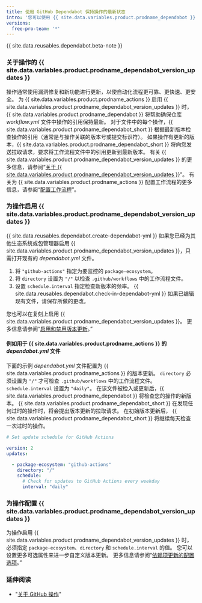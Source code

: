 ```yaml
---
title: 使用 GitHub Dependabot 保持操作的最新状态
intro: '您可以使用 {{ site.data.variables.product.prodname_dependabot }} 来确保您使用的操作更新到最新版本。'
versions:
  free-pro-team: '*'
---
```


{{ site.data.reusables.dependabot.beta-note }}

### 关于操作的 {{ site.data.variables.product.prodname_dependabot_version_updates }}

操作通常使用漏洞修复和新功能进行更新，以使自动化流程更可靠、更快速、更安全。 为 {{ site.data.variables.product.prodname_actions }} 启用 {{ site.data.variables.product.prodname_dependabot_version_updates }} 时，{{ site.data.variables.product.prodname_dependabot }} 将帮助确保仓库 *workflow.yml* 文件中操作的引用保持最新。 对于文件中的每个操作，{{ site.data.variables.product.prodname_dependabot_short }} 根据最新版本检查操作的引用（通常是与操作关联的版本号或提交标识符）。 如果操作有更新的版本，{{ site.data.variables.product.prodname_dependabot_short }} 将向您发送拉取请求，要求将工作流程文件中的引用更新到最新版本。 有关 {{ site.data.variables.product.prodname_dependabot_version_updates }} 的更多信息，请参阅“[关于 {{ site.data.variables.product.prodname_dependabot_version_updates }}](/github/administering-a-repository/about-github-dependabot-version-updates)”。 有关为 {{ site.data.variables.product.prodname_actions }} 配置工作流程的更多信息，请参阅“[配置工作流程](/actions/configuring-and-managing-workflows/configuring-a-workflow)”。

### 为操作启用 {{ site.data.variables.product.prodname_dependabot_version_updates }}

{{ site.data.reusables.dependabot.create-dependabot-yml }} 如果您已经为其他生态系统或包管理器启用 {{ site.data.variables.product.prodname_dependabot_version_updates }}，只需打开现有的 *dependabot.yml* 文件。
1. 将 `"github-actions"` 指定为要监控的 `package-ecosystem`。
1. 将 `directory` 设置为 `"/"` 以检查 `.github/workflows` 中的工作流程文件。
1. 设置 `schedule.interval` 指定检查新版本的频率。
{{ site.data.reusables.dependabot.check-in-dependabot-yml }} 如果已编辑现有文件，请保存所做的更改。

您也可以在复刻上启用 {{ site.data.variables.product.prodname_dependabot_version_updates }}。 更多信息请参阅“[启用和禁用版本更新](/github/administering-a-repository/enabling-and-disabling-version-updates#enabling-version-updates-on-forks)。”

#### 例如用于 {{ site.data.variables.product.prodname_actions }} 的 *dependabot.yml* 文件

下面的示例 *dependabot.yml* 文件配置为 {{ site.data.variables.product.prodname_actions }} 的版本更新。 `directory` 必须设置为 `"/"` 才可检查 `.github/workflows` 中的工作流程文件。 `schedule.interval` 设置为 `"daily"`。 在该文件被检入或更新后，{{ site.data.variables.product.prodname_dependabot }} 将检查您的操作的新版本。 {{ site.data.variables.product.prodname_dependabot_short }} 在发现任何过时的操作时，将会提出版本更新的拉取请求。 在初始版本更新后， {{ site.data.variables.product.prodname_dependabot_short }} 将继续每天检查一次过时的操作。

```yaml
# Set update schedule for GitHub Actions

version: 2
updates:

  - package-ecosystem: "github-actions"
    directory: "/"
    schedule:
      # Check for updates to GitHub Actions every weekday
      interval: "daily"
```

### 为操作配置 {{ site.data.variables.product.prodname_dependabot_version_updates }}

为操作启用 {{ site.data.variables.product.prodname_dependabot_version_updates }} 时，必须指定 `package-ecosystem`、`directory` 和 `schedule.interval` 的值。 您可以设置更多可选属性来进一步自定义版本更新。 更多信息请参阅“[依赖项更新的配置选项](/github/administering-a-repository/configuration-options-for-dependency-updates)。”

### 延伸阅读

- "[关于 GitHub 操作](/actions/getting-started-with-github-actions/about-github-actions)"
